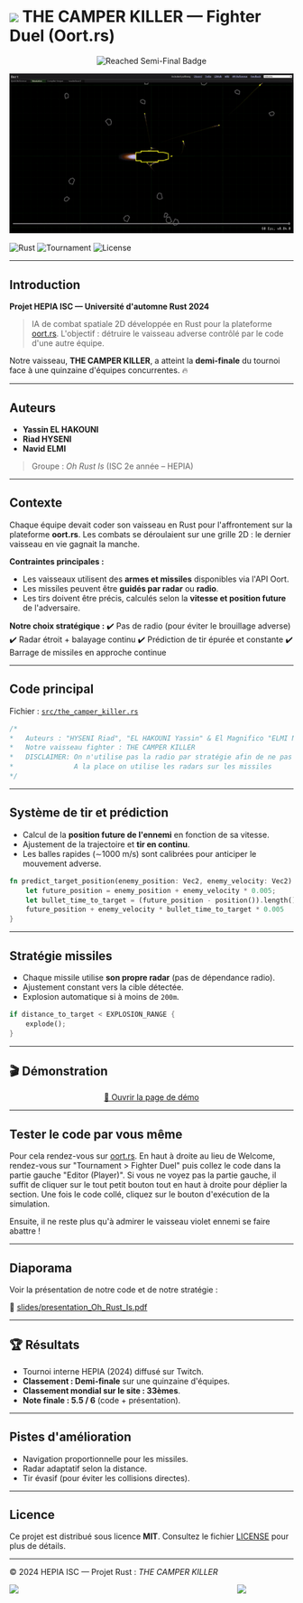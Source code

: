 # <img src="https://media.giphy.com/media/v1.Y2lkPWVjZjA1ZTQ3bmRhZDdvajF6MzBleXFtbTRiYjZvMDU0NTY4NGQydThqOTR2ZHprNyZlcD12MV9zdGlja2Vyc19zZWFyY2gmY3Q9cw/jZN2tpC7XZUjVBs0SU/giphy.gif" width ="25"> THE CAMPER KILLER — Fighter Duel (Oort.rs)
<div align="center">
  <img src="https://img.shields.io/badge/🏆-Reached%20Semi--Final-%23FFD700" alt="Reached Semi-Final Badge" />
</div>

![Visual Demo](media/visual.gif)

![Rust](https://img.shields.io/badge/Rust-stable?style=flat&logo=rust&logoColor=white&labelColor=000&color=555)
![Tournament](https://img.shields.io/badge/Status-Demi--finale-success)
![License](https://img.shields.io/badge/License-MIT-blue)

---

## Introduction

**Projet HEPIA ISC — Université d'automne Rust 2024**

> IA de combat spatiale 2D développée en Rust pour la plateforme [oort.rs](https://oort.rs).
> L'objectif : détruire le vaisseau adverse contrôlé par le code d'une autre équipe.

Notre vaisseau, **THE CAMPER KILLER**, a atteint la **demi-finale** du tournoi face à une quinzaine d'équipes concurrentes. 🔥

---

## Auteurs

* **Yassin EL HAKOUNI**
* **Riad HYSENI**
* **Navid ELMI**

> Groupe : *Oh Rust Is* (ISC 2e année – HEPIA)

---

## Contexte

Chaque équipe devait coder son vaisseau en Rust pour l'affrontement sur la plateforme **oort.rs**.
Les combats se déroulaient sur une grille 2D : le dernier vaisseau en vie gagnait la manche.

**Contraintes principales :**

* Les vaisseaux utilisent des **armes et missiles** disponibles via l'API Oort.
* Les missiles peuvent être **guidés par radar** ou **radio**.
* Les tirs doivent être précis, calculés selon la **vitesse et position future** de l'adversaire.

**Notre choix stratégique :**
✔️ Pas de radio (pour éviter le brouillage adverse)
✔️ Radar étroit + balayage continu
✔️ Prédiction de tir épurée et constante
✔️ Barrage de missiles en approche continue

---

## Code principal

Fichier : [`src/the_camper_killer.rs`](src/the_camper_killer.rs)

```rust
/*
*   Auteurs : "HYSENI Riad", "EL HAKOUNI Yassin" & El Magnifico "ELMI Navid"
*   Notre vaisseau fighter : THE CAMPER KILLER
*   DISCLAIMER: On n'utilise pas la radio par stratégie afin de ne pas se faire brouiller nos missiles
*               A la place on utilise les radars sur les missiles
*/
```

---

## Système de tir et prédiction

* Calcul de la **position future de l'ennemi** en fonction de sa vitesse.
* Ajustement de la trajectoire et **tir en continu**.
* Les balles rapides (∼1000 m/s) sont calibrées pour anticiper le mouvement adverse.

```rust
fn predict_target_position(enemy_position: Vec2, enemy_velocity: Vec2) -> Vec2 {
    let future_position = enemy_position + enemy_velocity * 0.005;
    let bullet_time_to_target = (future_position - position()).length() / BULLET_SPEED;
    future_position + enemy_velocity * bullet_time_to_target * 0.005
}
```

---

## Stratégie missiles

* Chaque missile utilise **son propre radar** (pas de dépendance radio).
* Ajustement constant vers la cible détectée.
* Explosion automatique si à moins de `200m`.

```rust
if distance_to_target < EXPLOSION_RANGE {
    explode();
}
```

---

## 🎬 Démonstration

<p align="center">
<a href="https://synloop.github.io/oort-fighter-camper-killer/demo.html" target="_blank">🎥 Ouvrir la page de démo</a>
</p>


---

## Tester le code par vous même

Pour cela rendez-vous sur [oort.rs](https://oort.rs).
En haut à droite au lieu de Welcome, rendez-vous sur "Tournament > Fighter Duel" puis collez le code dans la partie gauche "Editor (Player)".
Si vous ne voyez pas la partie gauche, il suffit de cliquer sur le tout petit bouton tout en haut à droite pour déplier la section.
Une fois le code collé, cliquez sur le bouton d'exécution de la simulation.

Ensuite, il ne reste plus qu'à admirer le vaisseau violet ennemi se faire abattre !

---

## Diaporama

Voir la présentation de notre code et de notre stratégie :

📄 [slides/presentation_Oh_Rust_Is.pdf](slides/presentation_Oh_Rust_Is.pdf)

---

## 🏆 Résultats

* Tournoi interne HEPIA (2024) diffusé sur Twitch.
* **Classement : Demi-finale** sur une quinzaine d'équipes.
* **Classement mondial sur le site : 33èmes**.
* **Note finale : 5.5 / 6** (code + présentation).

---

## Pistes d'amélioration

* Navigation proportionnelle pour les missiles.
* Radar adaptatif selon la distance.
* Tir évasif (pour éviter les collisions directes).

---

## Licence

Ce projet est distribué sous licence **MIT**.
Consultez le fichier [LICENSE](LICENSE) pour plus de détails.

---

© 2024 HEPIA ISC — Projet Rust : *THE CAMPER KILLER*

<img src="https://us1.discourse-cdn.com/flex019/uploads/rust_lang/original/3X/5/a/5a3c544d643962eb8af4db3489ef08ef1584d348.gif" width ="100" align=left>
<img src="https://media0.giphy.com/media/v1.Y2lkPTc5MGI3NjExcGxlYzI0dHVxdHR3MmhrazV4M29lOHlyem9kNjh6bDFicmtheG5nYiZlcD12MV9pbnRlcm5hbF9naWZfYnlfaWQmY3Q9Zw/l4KhQo2MESJkc6QbS/giphy.gif" width ="100" align=right>
